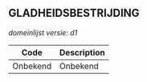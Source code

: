 ## GLADHEIDSBESTRIJDING

*domeinlijst versie: d1* 

 |Code |Description	|
|	---	|	---	|
| Onbekend | Onbekend |

